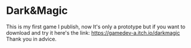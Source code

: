 # Dark&Magic
This is my first game I publish, now It's only a prototype but if you want to download and try it here's the link: https://gamedev-a.itch.io/darkmagic
Thank you in advice.
